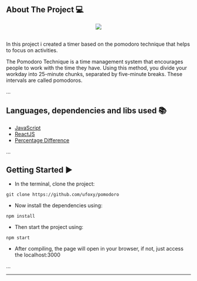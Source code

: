 ## About The Project 💻
<div align="center">
<img src="https://media.discordapp.net/attachments/990708984212246529/1000888116384628796/unknown.png?width=888&height=612"></img>
</div>
<br/>

In this project i created a timer based on the pomodoro technique that helps to focus on activities.

The Pomodoro Technique is a time management system that encourages people to work with the time they have. Using this method, you divide your workday into 25-minute chunks, separated by five-minute breaks. These intervals are called pomodoros.
<!--- See how it's used: www.youtube.com.br -->

...
## Languages, dependencies and libs used 📚

* [JavaScript](https://developer.mozilla.org/pt-BR/docs/Web/JavaScript)
* [ReactJS](https://pt-br.reactjs.org/docs/create-a-new-react-app.html)
* [Percentage Difference](https://www.npmjs.com/package/percentage-difference)

...
## Getting Started ▶️

- In the terminal, clone the project:

```
git clone https://github.com/ufoxy/pomodoro
```
- Now install the dependencies using:
```
npm install
```
- Then start the project using:
```
npm start
```
- After compiling, the page will open in your browser, if not, just access the localhost:3000

...

---

